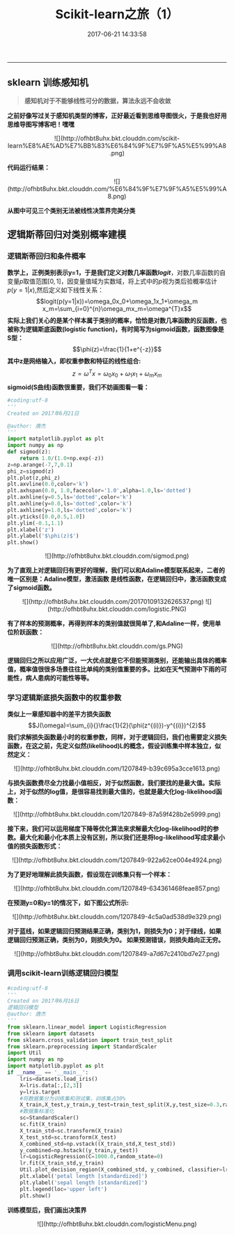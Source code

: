 ﻿---
title: Scikit-learn之旅（1）
date: 2017-06-21 14:33:58

tags: 机器学习
---


***
## sklearn 训练感知机
>**感知机对于不能够线性可分的数据，算法永远不会收敛**

**之前好像写过关于感知机类型的博客，正好最近看到思维导图很火，于是我也好用思维导图写博客吧！嘿嘿**

<div align="center">
![](http://ofhbt8uhx.bkt.clouddn.com/scikit-learn%E8%AE%AD%E7%BB%83%E6%84%9F%E7%9F%A5%E5%99%A8.png)
</div>

**代码运行结果：**

<div align="center">
![](http://ofhbt8uhx.bkt.clouddn.com/%E6%84%9F%E7%9F%A5%E5%99%A8.png)
</div>

**从图中可见三个类别无法被线性决策界完美分类**
<!--more-->
## 逻辑斯蒂回归对类别概率建模
### 逻辑斯蒂回归和条件概率
**数学上，正例类别表示y=1，于是我们定义对数几率函数$logit$**，对数几率函数的自变量$p$取值范围$[0,1]$，因变量值域为实数域，将上式中的$p$视为类后验概率估计$p(y=1| x)$,然后定义如下线性关系：
$$logit(p(y=1|x))=\omega_0x_0+\omega_1x_1+\omega_m x_m=\sum_{i=0}^{n}\omega_mx_m=\omega^{T}x$$
**实际上我们关心的是某个样本属于类别的概率，恰恰是对数几率函数的反函数，也被称为逻辑斯底函数(logistic function)，有时简写为sigmoid函数，函数图像是S型：**
$$\phi(z)=\frac{1}{1+e^{-z}}$$
**其中z是网络输入，即权重参数和特征的线性组合:**
$$z=\omega^{T}x=\omega_0x_0+\omega_1x_1+\omega_m x_m$$
**sigmoid(S曲线)函数很重要，我们不妨画图看一看：**
```python
#coding:utf-8
'''
Created on 2017年6月21日

@author: 唐杰
'''
import matplotlib.pyplot as plt
import numpy as np
def sigmod(z):
    return 1.0/(1.0+np.exp(-z))
z=np.arange(-7,7,0.1)
phi_z=sigmod(z)
plt.plot(z,phi_z)
plt.axvline(0.0,color='k')
plt.axhspan(0.0, 1.0,facecolor='1.0',alpha=1.0,ls='dotted')
plt.axhline(y=0.5,ls='dotted',color='k')
plt.axhline(y=0.0,ls='dotted',color='k')
plt.axhline(y=1.0,ls='dotted',color='k')
plt.yticks([0.0,0.5,1.0])
plt.ylim(-0.1,1.1)
plt.xlabel('z')
plt.ylabel('$\phi(z)$')
plt.show()
```

<div align="center">
![](http://ofhbt8uhx.bkt.clouddn.com/sigmod.png)
</div>

**为了直观上对逻辑回归有更好的理解，我们可以和Adaline模型联系起来，二者的唯一区别是：Adaline模型，激活函数 是线性函数，在逻辑回归中，激活函数变成了sigmoid函数。**

<div align="center">
![](http://ofhbt8uhx.bkt.clouddn.com/20170109132626537.png)
![](http://ofhbt8uhx.bkt.clouddn.com/logistic.PNG)
</div>

**有了样本的预测概率，再得到样本的类别值就很简单了,和Adaline一样，使用单位阶跃函数：**

<div align="center">
![](http://ofhbt8uhx.bkt.clouddn.com/gs.PNG)
</div>

**逻辑回归之所以应用广泛，一大优点就是它不但能预测类别，还能输出具体的概率值，概率值很很多场景往往比单纯的类别值重要的多。比如在天气预测中下雨的可能性，病人患病的可能性等等。**
### 学习逻辑斯底损失函数中的权重参数
**类似上一章感知器中的差平方损失函数**
$$J(\omega)=\sum_{i}{}\frac{1}{2}(\phi(z^{(i)})-y^{(i)})^{2}$$
**我们求解损失函数最小时的权重参数，同样，对于逻辑回归，我们也需要定义损失函数，在这之前，先定义似然(likelihood)L的概念，假设训练集中样本独立，似然定义：**

<div align="center">
![](http://ofhbt8uhx.bkt.clouddn.com/1207849-b39c695a3cce1613.png)
</div>

**与损失函数费尽全力找最小值相反，对于似然函数，我们要找的是最大值。实际上，对于似然的log值，是很容易找到最大值的，也就是最大化log-likelihood函数：**

<div align="center">
![](http://ofhbt8uhx.bkt.clouddn.com/1207849-87a59f428b2e5999.png)
</div>

**接下来，我们可以运用梯度下降等优化算法来求解最大化log-likelihood时的参数。最大化和最小化本质上没有区别，所以我们还是将log-likelihood写成求最小值的损失函数形式：**

<div align="center">
![](http://ofhbt8uhx.bkt.clouddn.com/1207849-922a62ce004e4924.png)
</div>

**为了更好地理解此损失函数，假设现在训练集只有一个样本：**

<div align="center">
![](http://ofhbt8uhx.bkt.clouddn.com/1207849-634361468feae857.png)
</div>

**在预测y=0和y=1的情况下，如下图公式所示:**

<div align="center">
![](http://ofhbt8uhx.bkt.clouddn.com/1207849-4c5a0ad538d9e329.png)
</div>

**对于蓝线，如果逻辑回归预测结果正确，类别为1，则损失为0；对于绿线，如果逻辑回归预测正确，类别为0，则损失为0。 如果预测错误，则损失趋向正无穷。**

<div align="center">
![](http://ofhbt8uhx.bkt.clouddn.com/1207849-a7d67c2410bd7e27.png)
</div>

### 调用scikit-learn训练逻辑回归模型
```python
#coding:utf-8
'''
Created on 2017年6月16日
逻辑回归模型
@author: 唐杰
'''
from sklearn.linear_model import LogisticRegression
from sklearn import datasets
from sklearn.cross_validation import train_test_split 
from sklearn.preprocessing import StandardScaler
import Util
import numpy as np
import matplotlib.pyplot as plt
if __name__ == '__main__':
    lris=datasets.load_iris()
    X=lris.data[:,[2,3]]
    y=lris.target
    #将数据集分为训练集和测试集，训练集占30%
    X_train,X_test,y_train,y_test=train_test_split(X,y,test_size=0.3,random_state=0) 
    #数据集标准化
    sc=StandardScaler()
    sc.fit(X_train)
    X_train_std=sc.transform(X_train)
    X_test_std=sc.transform(X_test)
    X_combined_std=np.vstack((X_train_std,X_test_std))
    y_combined=np.hstack((y_train,y_test))
    lr=LogisticRegression(C=1000.0,random_state=0)
    lr.fit(X_train_std,y_train)
    Util.plot_decision_region(X_combined_std, y_combined, classifier=lr)
    plt.xlabel('petal length [standardized]')
    plt.ylabel('sepal length [standardized]')
    plt.legend(loc='upper left')
    plt.show()
```
**训练模型后，我们画出决策界**

<div align="center">
![](http://ofhbt8uhx.bkt.clouddn.com/logisticMenu.png)
</div>
